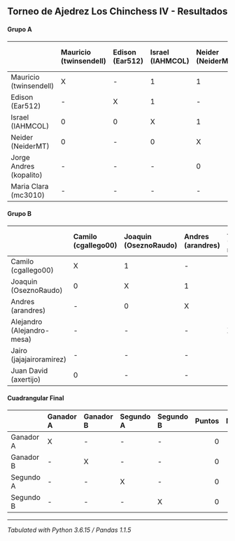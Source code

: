 ## Torneo de Ajedrez Los Chinchess IV - Resultados
#### Grupo A

|                         | Mauricio (twinsendell)   | Edison (Ear512)   | Israel (IAHMCOL)   | Neider (NeiderMT)   | Jorge Andres (kopalito)   | Maria Clara (mc3010)   |   Puntos |   Neudstadtl |
|:------------------------|:-------------------------|:------------------|:-------------------|:--------------------|:--------------------------|:-----------------------|---------:|-------------:|
| Mauricio (twinsendell)  | X                        | -                 | 1                  | 1                   | -                         | -                      |        2 |            2 |
| Edison (Ear512)         | -                        | X                 | 1                  | -                   | -                         | -                      |        1 |            1 |
| Israel (IAHMCOL)        | 0                        | 0                 | X                  | 1                   | -                         | -                      |        1 |            1 |
| Neider (NeiderMT)       | 0                        | -                 | 0                  | X                   | 1                         | -                      |        1 |            0 |
| Jorge Andres (kopalito) | -                        | -                 | -                  | 0                   | X                         | -                      |        0 |            0 |
| Maria Clara (mc3010)    | -                        | -                 | -                  | -                   | -                         | X                      |        0 |            0 |
#### Grupo B

|                            | Camilo (cgallego00)   | Joaquin (OseznoRaudo)   | Andres (arandres)   | Alejandro (Alejandro-mesa)   | Jairo (jajajairoramirez)   | Juan David (axertijo)   |   Puntos |   Neudstadtl |
|:---------------------------|:----------------------|:------------------------|:--------------------|:-----------------------------|:---------------------------|:------------------------|---------:|-------------:|
| Camilo (cgallego00)        | X                     | 1                       | -                   | -                            | -                          | 1                       |        2 |            1 |
| Joaquin (OseznoRaudo)      | 0                     | X                       | 1                   | -                            | -                          | -                       |        1 |            0 |
| Andres (arandres)          | -                     | 0                       | X                   | -                            | -                          | -                       |        0 |            0 |
| Alejandro (Alejandro-mesa) | -                     | -                       | -                   | X                            | -                          | -                       |        0 |            0 |
| Jairo (jajajairoramirez)   | -                     | -                       | -                   | -                            | X                          | -                       |        0 |            0 |
| Juan David (axertijo)      | 0                     | -                       | -                   | -                            | -                          | X                       |        0 |            0 |
#### Cuadrangular Final

|           | Ganador A   | Ganador B   | Segundo A   | Segundo B   |   Puntos |   Neudstadtl |
|:----------|:------------|:------------|:------------|:------------|---------:|-------------:|
| Ganador A | X           | -           | -           | -           |        0 |            0 |
| Ganador B | -           | X           | -           | -           |        0 |            0 |
| Segundo A | -           | -           | X           | -           |        0 |            0 |
| Segundo B | -           | -           | -           | X           |        0 |            0 |
****
*Tabulated with Python 3.6.15 / Pandas 1.1.5*
